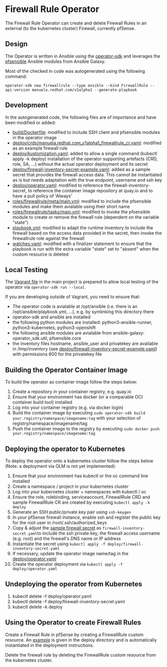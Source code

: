 # Firewall Rule Operator
The Firewall Rule Operator can create and delete Firewall Rules in an external (to the kubernetes cluster) Firewall, currently pfSense.

## Design
The Operator is written in Ansible using the [operator-sdk](https://github.com/operator-framework/operator-sdk/blob/master/doc/ansible/user-guide.md) and leverages the [pfsensible](https://github.com/pfsensible/core) Ansible modules from Ansible Galaxy.

Most of the checked in code was autogenerated using the following command:
```shell
operator-sdk new firewallrule --type ansible --kind FirewallRule --api-version manuela.redhat.com/v1alpha1 --generate-playbook
```

## Development
In the autogenerated code, the following files are of importance and have been modified or added:

* [build/Dockerfile](build/Dockerfile): modified to include SSH client and pfsensible modules in the operator image
* [deploy/crds/manuela.redhat.com_v1alpha1_firewallrule_cr.yaml](deploy/crds/manuela.redhat.com_v1alpha1_firewallrule_cr.yaml): modified as an example firewall rule
* [deploy/kustomization.yaml](deploy/kustomization.yaml): added to allow a single command (kubectl apply -k deploy) installation of the operator supporting artefacts (CRD, role, SA, ...) without the actual operator deployment and its secret 
* [deploy/firewall-inventory-secret-example.yaml](deploy/firewall-inventory-secret-example.yaml): added as a sample secret that provides the firewall access data. This cannot be instantiated as is but needs adaptation with the true endpoint, username and ssh key 
* [deploy/operator.yaml](deploy/operator.yaml): modified to reference the firewall-inventory-secret, to reference the container image repository at quay.io and to have a pull policy of 'Always'
* [roles/firewallrule/meta/main.yml](roles/firewallrule/meta/main.yml): modified to include the pfsensible modules and make them avialable using their short name
* [roles/firewallrule/tasks/main.yml](roles/firewallrule/tasks/main.yml): modified to invoke the pfsensible module to create or remove the firewall rule (dependent on the variable "state")
* [playbook.yml](playbook.yml): modified to adapt the runtime inventory to include the firewall based on the access data provided in the secret, then invoke the firewallrule role against the firewall
* [watches.yaml](watches.yaml): modified with a finalizer statement to ensure that the playbook is run with the extra variable "state" set to "absent" when the custom resource is deleted

## Local Testing
The [Vagrant file](../Vagrantfile) in the main project is prepared to allow local testing of the operator via ```operator-sdk run --local```. 

If you are developing outside of Vagrant, you need to ensure that:
* The operator code is avialable at /opt/ansible (i.e. there is an /opt/ansible/playbook.yml, ...), e.g. by symlinking this directory there
* operator-sdk and ansible are installed
* the following python modules are installed: python3-ansible-runner, python3-kubernetes, python3-openshift
* the following ansible modules are avialable from ansible-galaxy: operator_sdk.util, pfsensible.core
* the inventory files hostname, ansible_user and privatekey are available in /tmp/inventory (see [deploy/firewall-inventory-secret-example.yaml](deploy/firewall-inventory-secret-example.yaml)) with permissions 600 for the privatekey file

## Building the Operator Container Image
To build the operator as container image follow the steps below:
1. Create a repository in your container registry, e.g. quay.io
2. Ensure that your environment has docker (or a comparable OCI container build tool) installed
3. Log into your container registry (e.g. via docker login)
4. Build the container image by executing ```sudo operator-sdk build your.registry/namespace/imagename:tag``` with your selection of registry/namespace/imagename/tag 
5. Push the container image to the registry by executing ```sudo docker push your.registry/namespace/imagename:tag```

## Deploying the operator to Kubernetes
To deploy the operator onto a kubernetes cluster follow the steps below (Note: a deployment via OLM is not yet implemented):

1. Ensure that your environment has kubectl or the oc command line installed
2. Create a namespace / project in your kubernetes cluster
3. Log into your kubernetes cluster + namespaces with kubectl / oc
4. Ensure the role, rolebinding, serviceaccount, FirewallRule CRD and sample FirewallRule CR are created by executing ```kubectl apply -k deploy```
5. Generate an SSH public/private key pair using ```ssh-keygen```
6. In your pfSense firewall instance, enable ssh and register the public key for the root user in /root/.ssh/authorized_keys
7. Copy & adjust the [sample firewall secret](deploy/firewall-inventory-secret-example.yaml) as ```firewall-inventory-secret.yaml```to include the ssh private key, the firewall access username (e.g. root) and the firewall's DNS name or IP address
8. Instantiate the secret using ```kubectl apply -f deploy/firewall-inventory-secret.yaml```
9. If necessary, update the operator image name/tag in the [deploy/operator.yaml](deploy/operator.yaml)
10. Create the operator deployment via ```kubectl apply -f deploy/operator.yaml```

## Undeploying the operator from Kubernetes

1. kubectl delete -f deploy/operator.yaml
1. kubectl delete -f deploy/firewall-inventory-secret.yaml
2. kubectl delete -k deploy

## Using the Operator to create Firewall Rules

Create a Firewall Rule in pfSense by creating a FirewallRule custom resource. An [example](deploy/crds/manuela.redhat.com_v1alpha1_firewallrule_cr.yaml) is given in the deploy directory and is automatically instantiated in the deployment instructions.

Delete the firewall rule by deleting the FirewallRule custom resource from the kubernetes cluster.
